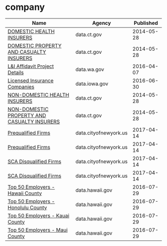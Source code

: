 # company

Name | Agency | Published
---- | ---- | ---------
[DOMESTIC HEALTH INSURERS](../socrata/ezcu-zec7.md) | data.ct.gov | 2014-05-28
[DOMESTIC PROPERTY AND CASUALTY INSURERS](../socrata/mjnm-ha2j.md) | data.ct.gov | 2014-05-28
[L&I Affidavit Project Details](../socrata/9ncw-tqjn.md) | data.wa.gov | 2016-04-07
[Licensed Insurance Companies](../socrata/tzrk-47xh.md) | data.iowa.gov | 2016-06-30
[NON-DOMESTIC HEALTH INSURERS](../socrata/4ef6-cmdg.md) | data.ct.gov | 2014-05-28
[NON-DOMESTIC PROPERTY AND CASUALTY INSURERS](../socrata/sygv-wsi2.md) | data.ct.gov | 2014-05-28
[Prequalified Firms](../socrata/szkz-syh6.md) | data.cityofnewyork.us | 2017-04-14
[Prequalified Firms](../socrata/szkz-syh6.md) | data.cityofnewyork.us | 2017-04-14
[SCA Disqualified Firms](../socrata/krwf-eng6.md) | data.cityofnewyork.us | 2017-04-14
[SCA Disqualified Firms](../socrata/krwf-eng6.md) | data.cityofnewyork.us | 2017-04-14
[Top 50 Employers - Hawaii County](../socrata/gphu-34y5.md) | data.hawaii.gov | 2016-07-29
[Top 50 Employers - Honolulu County](../socrata/jkm3-epq4.md) | data.hawaii.gov | 2016-07-29
[Top 50 Employers - Kauai County](../socrata/metr-canm.md) | data.hawaii.gov | 2016-07-29
[Top 50 Employers - Maui County](../socrata/9i8q-bgfy.md) | data.hawaii.gov | 2016-07-29

